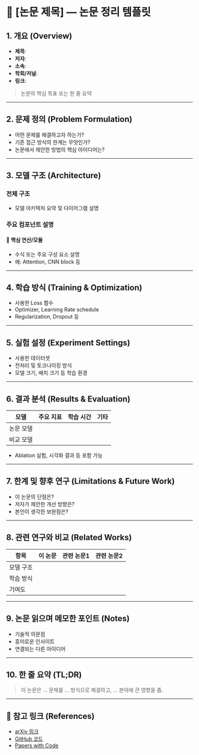 # 📘 [논문 제목] — 논문 정리 템플릿

## 1. 개요 (Overview)
- **제목**: 
- **저자**: 
- **소속**: 
- **학회/저널**: 
- **링크**: 

> 논문의 핵심 목표 또는 한 줄 요약

---

## 2. 문제 정의 (Problem Formulation)
- 어떤 문제를 해결하고자 하는가?
- 기존 접근 방식의 한계는 무엇인가?
- 논문에서 제안한 방법의 핵심 아이디어는?

---

## 3. 모델 구조 (Architecture)
### 전체 구조
- 모델 아키텍처 요약 및 다이어그램 설명

### 주요 컴포넌트 설명
#### 💠 핵심 연산/모듈
- 수식 또는 주요 구성 요소 설명
- 예: Attention, CNN block 등

---

## 4. 학습 방식 (Training & Optimization)
- 사용한 Loss 함수
- Optimizer, Learning Rate schedule
- Regularization, Dropout 등

---

## 5. 실험 설정 (Experiment Settings)
- 사용한 데이터셋
- 전처리 및 토크나이징 방식
- 모델 크기, 배치 크기 등 학습 환경

---

## 6. 결과 분석 (Results & Evaluation)
| 모델 | 주요 지표 | 학습 시간 | 기타 |
|------|-----------|------------|------|
| 논문 모델 |           |            |      |
| 비교 모델 |           |            |      |

- Ablation 실험, 시각화 결과 등 포함 가능

---

## 7. 한계 및 향후 연구 (Limitations & Future Work)
- 이 논문의 단점은?
- 저자가 제안한 개선 방향은?
- 본인이 생각한 보완점은?

---

## 8. 관련 연구와 비교 (Related Works)
| 항목 | 이 논문 | 관련 논문1 | 관련 논문2 |
|------|---------|------------|------------|
| 모델 구조 |         |            |            |
| 학습 방식 |         |            |            |
| 기여도 |         |            |            |

---

## 9. 논문 읽으며 메모한 포인트 (Notes)
- 기술적 의문점
- 흥미로운 인사이트
- 연결되는 다른 아이디어

---

## 10. 한 줄 요약 (TL;DR)
> 이 논문은 … 문제를 … 방식으로 해결하고, … 분야에 큰 영향을 줌.

---

## 🔗 참고 링크 (References)
- [arXiv 링크]()
- [GitHub 코드]()
- [Papers with Code]()
